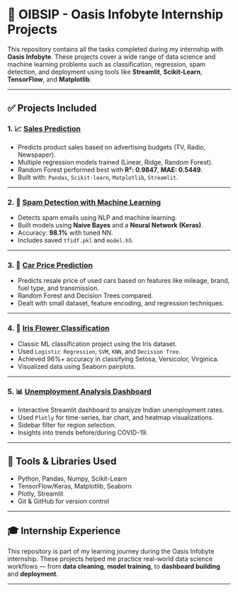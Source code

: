# 🌟 OIBSIP - Oasis Infobyte Internship Projects

This repository contains all the tasks completed during my internship with **Oasis Infobyte**. These projects cover a wide range of data science and machine learning problems such as classification, regression, spam detection, and deployment using tools like **Streamlit**, **Scikit-Learn**, **TensorFlow**, and **Matplotlib**.

---

## ✅ Projects Included

### 1. 📈 [Sales Prediction](./Sales_Prediction/)
- Predicts product sales based on advertising budgets (TV, Radio, Newspaper).
- Multiple regression models trained (Linear, Ridge, Random Forest).
- Random Forest performed best with **R²: 0.9847**, **MAE: 0.5449**.
- Built with: `Pandas`, `Scikit-learn`, `Matplotlib`, `Streamlit`.

---

### 2. 📩 [Spam Detection with Machine Learning](./Spam_Detector/)
- Detects spam emails using NLP and machine learning.
- Built models using **Naive Bayes** and a **Neural Network (Keras)**.
- Accuracy: **98.1%** with tuned NN.
- Includes saved `tfidf.pkl` and `model.h5`.

---

### 3. 🚗 [Car Price Prediction](./Car_Price_Prediction/)
- Predicts resale price of used cars based on features like mileage, brand, fuel type, and transmission.
- Random Forest and Decision Trees compared.
- Dealt with small dataset, feature encoding, and regression techniques.

---

### 4. 🌸 [Iris Flower Classification](./Iris_Classification/)
- Classic ML classification project using the Iris dataset.
- Used `Logistic Regression`, `SVM`, `KNN`, and `Decision Tree`.
- Achieved 96%+ accuracy in classifying Setosa, Versicolor, Virginica.
- Visualized data using Seaborn pairplots.

---

### 5. 📊 [Unemployment Analysis Dashboard](./Unemployment_Analysis/)
- Interactive Streamlit dashboard to analyze Indian unemployment rates.
- Used `Plotly` for time-series, bar chart, and heatmap visualizations.
- Sidebar filter for region selection.
- Insights into trends before/during COVID-19.

---

## 🧠 Tools & Libraries Used

- Python, Pandas, Numpy, Scikit-Learn
- TensorFlow/Keras, Matplotlib, Seaborn
- Plotly, Streamlit
- Git & GitHub for version control

---

## 🎓 Internship Experience

This repository is part of my learning journey during the Oasis Infobyte internship. These projects helped me practice real-world data science workflows — from **data cleaning**, **model training**, to **dashboard building** and **deployment**.

---
